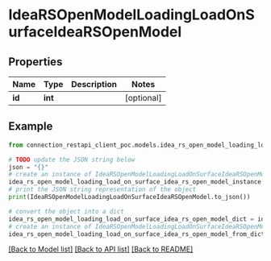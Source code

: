 # IdeaRSOpenModelLoadingLoadOnSurfaceIdeaRSOpenModel


## Properties

Name | Type | Description | Notes
------------ | ------------- | ------------- | -------------
**id** | **int** |  | [optional] 

## Example

```python
from connection_restapi_client_poc.models.idea_rs_open_model_loading_load_on_surface_idea_rs_open_model import IdeaRSOpenModelLoadingLoadOnSurfaceIdeaRSOpenModel

# TODO update the JSON string below
json = "{}"
# create an instance of IdeaRSOpenModelLoadingLoadOnSurfaceIdeaRSOpenModel from a JSON string
idea_rs_open_model_loading_load_on_surface_idea_rs_open_model_instance = IdeaRSOpenModelLoadingLoadOnSurfaceIdeaRSOpenModel.from_json(json)
# print the JSON string representation of the object
print(IdeaRSOpenModelLoadingLoadOnSurfaceIdeaRSOpenModel.to_json())

# convert the object into a dict
idea_rs_open_model_loading_load_on_surface_idea_rs_open_model_dict = idea_rs_open_model_loading_load_on_surface_idea_rs_open_model_instance.to_dict()
# create an instance of IdeaRSOpenModelLoadingLoadOnSurfaceIdeaRSOpenModel from a dict
idea_rs_open_model_loading_load_on_surface_idea_rs_open_model_from_dict = IdeaRSOpenModelLoadingLoadOnSurfaceIdeaRSOpenModel.from_dict(idea_rs_open_model_loading_load_on_surface_idea_rs_open_model_dict)
```
[[Back to Model list]](../README.md#documentation-for-models) [[Back to API list]](../README.md#documentation-for-api-endpoints) [[Back to README]](../README.md)


